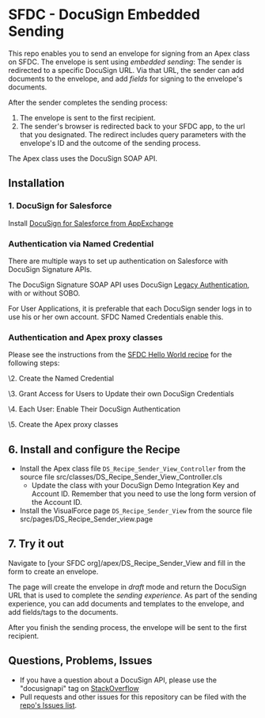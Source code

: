 # SFDC - DocuSign Embedded Sending
This repo enables you to send an envelope for signing from an Apex class on SFDC. 
The envelope is sent using *embedded sending*: The sender is redirected to a specific
DocuSign URL. Via that URL, the sender can add documents to the envelope, and add
*fields* for signing to the envelope's documents.

After the sender completes the sending process:

1. The envelope is sent to the first recipient.
1. The sender's browser is redirected back to your SFDC app, to the url that you designated.
The redirect includes query parameters with the envelope's ID and the outcome of the sending process.

The Apex class uses the DocuSign SOAP API.

## Installation 

### 1. DocuSign for Salesforce
Install [DocuSign for Salesforce from AppExchange](https://appexchange.salesforce.com/listingDetail?listingId=a0N30000001taX4EAI) 

### Authentication via Named Credential
There are multiple ways to set up authentication on Salesforce with DocuSign Signature APIs.

The DocuSign Signature SOAP API uses DocuSign [Legacy Authentication](https://docs.docusign.com/esign/guide/authentication/legacy_auth.html), with or without SOBO.

For User Applications, it is preferable that each DocuSign sender logs in to use his or her own account. SFDC Named Credentials enable this.
 
### Authentication and Apex proxy classes
Please see the instructions from the [SFDC Hello World recipe](https://github.com/docusign/sfdc-recipe-hello-world/blob/master/README.md) for the following steps:

\2. Create the Named Credential

\3. Grant Access for Users to Update their own DocuSign Credentials

\4. Each User: Enable Their DocuSign Authentication

\5. Create the Apex proxy classes

## 6. Install and configure the Recipe

* Install the Apex class file `DS_Recipe_Sender_View_Controller` from the source file src/classes/DS_Recipe_Sender_View_Controller.cls
  * Update the class with your DocuSign Demo Integration Key and Account ID.
    Remember that you need to use the long form version of the Account ID.
* Install the VisualForce page `DS_Recipe_Sender_View` from the source file src/pages/DS_Recipe_Sender_view.page

## 7. Try it out
Navigate to \[your SFDC org\]/apex/DS_Recipe_Sender_View and fill in the form to create an envelope.

The page will create the envelope in *draft* mode and return the DocuSign URL that is used to complete the *sending experience.*
As part of the sending experience, you can add documents and templates to the envelope, and add fields/tags to the documents.

After you finish the sending process, the envelope will be sent to the first recipient.

## Questions, Problems, Issues
* If you have a question about a DocuSign API, please use the "docusignapi" tag on [StackOverflow](http://www.stackoverflow.com)
* Pull requests and other issues for this repository can be filed with the [repo's Issues list](https://github.com/docusign/sfdc-recipe-embedded-sending/issues).

